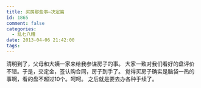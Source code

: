 ```yaml
---
title: 买房那些事–决定篇
id: 1865
comment: false
categories:
  - 乱七八糟
date: 2013-04-06 21:42:00
tags:
---
```


清明到了，父母和大姨一家来给我参谋房子的事。
大家一致对我们看好的盘评价不错。于是，交定金，签认购合同，房子到手了。
觉得买房子确实是脑袋一热的事啊，看的盘不超过10个。呵呵。
之后就是要去办各种手续了。